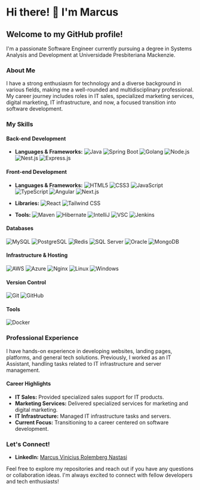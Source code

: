 # Hi there! 👋 I'm Marcus

## Welcome to my GitHub profile!

I'm a passionate Software Engineer currently pursuing a degree in Systems Analysis and Development at Universidade Presbiteriana Mackenzie.

### About Me

I have a strong enthusiasm for technology and a diverse background in various fields, making me a well-rounded and multidisciplinary professional. My career journey includes roles in IT sales, specialized marketing services, digital marketing, IT infrastructure, and now, a focused transition into software development. 

### My Skills

#### Back-end Development
- **Languages & Frameworks:** 
  ![Java](https://skillicons.dev/icons?i=java)
  ![Spring Boot](https://skillicons.dev/icons?i=spring)
  ![Golang](https://skillicons.dev/icons?i=go)
  ![Node.js](https://skillicons.dev/icons?i=nodejs)
  ![Nest.js](https://skillicons.dev/icons?i=nestjs)
  ![Express.js](https://skillicons.dev/icons?i=express)

#### Front-end Development
- **Languages & Frameworks:** 
  ![HTML5](https://skillicons.dev/icons?i=html)
  ![CSS3](https://skillicons.dev/icons?i=css)
  ![JavaScript](https://skillicons.dev/icons?i=js)
  ![TypeScript](https://skillicons.dev/icons?i=ts)
  ![Angular](https://skillicons.dev/icons?i=angular)
  ![Next.js](https://skillicons.dev/icons?i=nextjs)
  
- **Libraries:**
  ![React](https://skillicons.dev/icons?i=react)
  ![Tailwind CSS](https://skillicons.dev/icons?i=tailwind)

- **Tools:**
  ![Maven](https://skillicons.dev/icons?i=maven)
  ![Hibernate](https://skillicons.dev/icons?i=hibernate)
  ![IntelliJ](https://skillicons.dev/icons?i=idea)
  ![VSC](https://skillicons.dev/icons?i=vscode)
  ![Jenkins](https://skillicons.dev/icons?i=jenkins)

#### Databases
![MySQL](https://skillicons.dev/icons?i=mysql)
![PostgreSQL](https://skillicons.dev/icons?i=postgres)
![Redis](https://skillicons.dev/icons?i=redis)
![SQL Server](https://img.shields.io/badge/-SQL%20Server-CC2927?style=flat-square&logo=microsoft-sql-server&logoColor=white)
![Oracle](https://img.shields.io/badge/-Oracle-F80000?style=flat-square&logo=oracle&logoColor=white)
![MongoDB](https://skillicons.dev/icons?i=mongodb)

#### Infrastructure & Hosting
![AWS](https://skillicons.dev/icons?i=aws)
![Azure](https://skillicons.dev/icons?i=azure)
![Nginx](https://skillicons.dev/icons?i=nginx)
![Linux](https://skillicons.dev/icons?i=linux)
![Windows](https://skillicons.dev/icons?i=windows)

#### Version Control
![Git](https://skillicons.dev/icons?i=git)
![GitHub](https://skillicons.dev/icons?i=github)

#### Tools
![Docker](https://skillicons.dev/icons?i=docker)

### Professional Experience

I have hands-on experience in developing websites, landing pages, platforms, and general tech solutions. Previously, I worked as an IT Assistant, handling tasks related to IT infrastructure and server management.

#### Career Highlights
- **IT Sales:** Provided specialized sales support for IT products.
- **Marketing Services:** Delivered specialized services for marketing and digital marketing.
- **IT Infrastructure:** Managed IT infrastructure tasks and servers.
- **Current Focus:** Transitioning to a career centered on software development.

### Let's Connect!
- **LinkedIn:** [Marcus Vinicius Rolemberg Nastasi](https://www.linkedin.com/in/marcus-vinicius-rolemberg-nastasi-1056601b7/)

Feel free to explore my repositories and reach out if you have any questions or collaboration ideas. I'm always excited to connect with fellow developers and tech enthusiasts!
